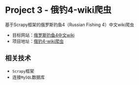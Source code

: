 # Project 3 - 俄钓4-wiki爬虫

基于Scrapy框架的俄罗斯钓鱼4（Russian Fishing 4）中文wiki爬虫

- 目标网站：[俄罗斯钓鱼4中文wiki](https://www.gamekee.com/rf4/)
- 项目地址：[俄钓4-wiki爬虫](https://github.com/yufanwenshu/rf4_wiki_scrapy)

## 相关技术

- `Scrapy`框架
- 连接`MySQL`数据库
